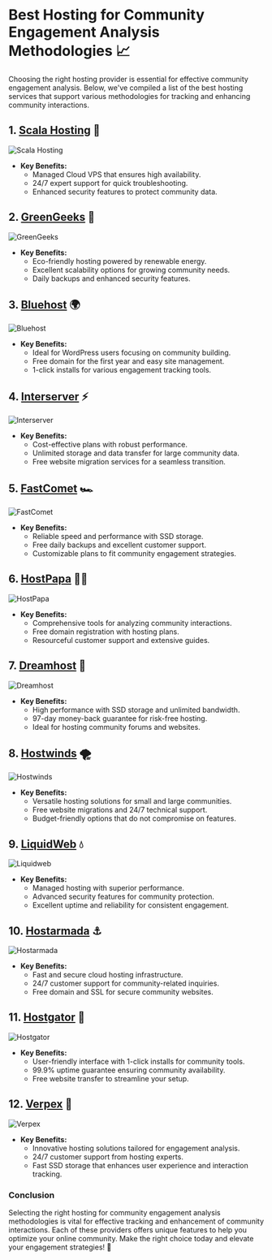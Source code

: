 # Best Hosting for Community Engagement Analysis Methodologies 📈

Choosing the right hosting provider is essential for effective community engagement analysis. Below, we've compiled a list of the best hosting services that support various methodologies for tracking and enhancing community interactions.

## 1. [Scala Hosting](https://snipitx.com/scala-jy) 🔧
![Scala Hosting](https://i.imgur.com/uJ5JIK3.png "Scala Web Hosting")
- **Key Benefits:**
  - Managed Cloud VPS that ensures high availability.
  - 24/7 expert support for quick troubleshooting.
  - Enhanced security features to protect community data.

## 2. [GreenGeeks](https://snipitx.com/greengeeks-jy) 🌿
![GreenGeeks](https://i.imgur.com/eEwuntu.jpg "GreenGeeks Hosting")
- **Key Benefits:**
  - Eco-friendly hosting powered by renewable energy.
  - Excellent scalability options for growing community needs.
  - Daily backups and enhanced security features.

## 3. [Bluehost](https://snipitx.com/bluehost-jy) 🌍
![Bluehost](https://i.imgur.com/PasFF9E.jpeg "Bluehost Hosting")
- **Key Benefits:**
  - Ideal for WordPress users focusing on community building.
  - Free domain for the first year and easy site management.
  - 1-click installs for various engagement tracking tools.

## 4. [Interserver](https://snipitx.com/interserver-jy) ⚡
![Interserver](https://i.imgur.com/OM5dOEW.jpeg "Interserver Hosting")
- **Key Benefits:**
  - Cost-effective plans with robust performance.
  - Unlimited storage and data transfer for large community data.
  - Free website migration services for a seamless transition.

## 5. [FastComet](https://snipitx.com/fastcomet-jy) 🏎️
![FastComet](https://i.imgur.com/7qgXuWp.png "FastComet Hosting")
- **Key Benefits:**
  - Reliable speed and performance with SSD storage.
  - Free daily backups and excellent customer support.
  - Customizable plans to fit community engagement strategies.

## 6. [HostPapa](https://snipitx.com/hostpapa-jy) 👨‍🌾
![HostPapa](https://i.imgur.com/ouDTkvl.jpeg "HostPapa Hosting")
- **Key Benefits:**
  - Comprehensive tools for analyzing community interactions.
  - Free domain registration with hosting plans.
  - Resourceful customer support and extensive guides.

## 7. [Dreamhost](https://snipitx.com/dreamhost-jy) 💭
![Dreamhost](https://i.imgur.com/rXIg8ip.jpeg "Dreamhost Hosting")
- **Key Benefits:**
  - High performance with SSD storage and unlimited bandwidth.
  - 97-day money-back guarantee for risk-free hosting.
  - Ideal for hosting community forums and websites.

## 8. [Hostwinds](https://snipitx.com/hostwinds-jy) 🌪️
![Hostwinds](https://i.imgur.com/53aSNXx.jpeg "Hostwinds Hosting")
- **Key Benefits:**
  - Versatile hosting solutions for small and large communities.
  - Free website migrations and 24/7 technical support.
  - Budget-friendly options that do not compromise on features.

## 9. [LiquidWeb](https://snipitx.com/liquidweb-jy) 💧
![Liquidweb](https://i.imgur.com/4IvT9SC.jpeg "Liquidweb Hosting")
- **Key Benefits:**
  - Managed hosting with superior performance.
  - Advanced security features for community protection.
  - Excellent uptime and reliability for consistent engagement.

## 10. [Hostarmada](https://snipitx.com/hostarmada-jy) ⚓
![Hostarmada](https://i.imgur.com/KFbdf3o.jpeg "Hostarmada Hosting")
- **Key Benefits:**
  - Fast and secure cloud hosting infrastructure.
  - 24/7 customer support for community-related inquiries.
  - Free domain and SSL for secure community websites.

## 11. [Hostgator](https://snipitx.com/hostgator-jy) 🐊
![Hostgator](https://i.imgur.com/BcVkH57.jpeg "Hostgator Hosting")
- **Key Benefits:**
  - User-friendly interface with 1-click installs for community tools.
  - 99.9% uptime guarantee ensuring community availability.
  - Free website transfer to streamline your setup.

## 12. [Verpex](https://snipitx.com/verpex-jy) 🦚
![Verpex](https://i.imgur.com/6x5LhiS.jpeg "Verpex Hosting")
- **Key Benefits:**
  - Innovative hosting solutions tailored for engagement analysis.
  - 24/7 customer support from hosting experts.
  - Fast SSD storage that enhances user experience and interaction tracking.

### Conclusion
Selecting the right hosting for community engagement analysis methodologies is vital for effective tracking and enhancement of community interactions. Each of these providers offers unique features to help you optimize your online community. Make the right choice today and elevate your engagement strategies! 🚀
